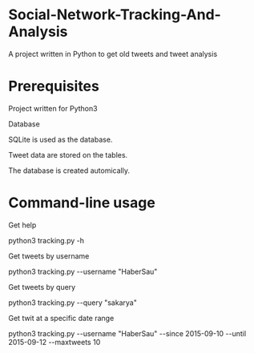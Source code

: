 # Social-Network-Tracking-And-Analysis

A project written in Python to get old tweets and tweet analysis

# Prerequisites

Project written for Python3 

Database

SQLite is used as the database.

Tweet data are stored on the tables.

The database is created automically.

# Command-line usage

Get help

python3 tracking.py -h

Get tweets by username 

python3 tracking.py --username "HaberSau"

Get tweets by query

python3 tracking.py --query "sakarya"

Get twit at a specific date range

python3 tracking.py --username "HaberSau" --since 2015-09-10 --until 2015-09-12 --maxtweets 10

